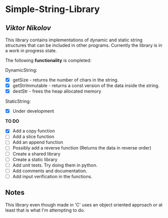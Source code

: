 # Simple-String-Library

## *Viktor Nikolov*

This library contains implementations of dynamic and static string structures that can be included in other programs. Currently the library is in a work in progress state.


The following **functionality** is completed:

DynamicString:
* [x] getSize - returns the number of chars in the string.
* [x] getStrImmutable - returns a const version of the data inside the string. 
* [x] destStr - frees the heap allocated memory
   
StaticString:
* [x] Under development


**TO DO**
* [x] Add a copy function
* [ ] Add a slice function
* [ ] Add an append function
* [ ] Possibly add a reverse function (Returns the data in reverse order)
* [ ] Create a shared library
* [ ] Create a static library
* [ ] Add unit tests. Try doing them in python.
* [ ] Add comments and documentation. 
* [ ] Add input verification in the functions. 

## Notes

This library even though made in 'C' uses an object oriented approach or at least that is what I'm attempting to do.
